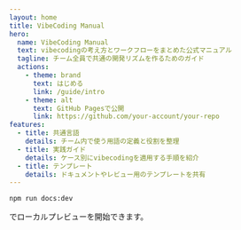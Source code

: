```yaml
---
layout: home
title: VibeCoding Manual
hero:
  name: VibeCoding Manual
  text: vibecodingの考え方とワークフローをまとめた公式マニュアル
  tagline: チーム全員で共通の開発リズムを作るためのガイド
  actions:
    - theme: brand
      text: はじめる
      link: /guide/intro
    - theme: alt
      text: GitHub Pagesで公開
      link: https://github.com/your-account/your-repo
features:
  - title: 共通言語
    details: チーム内で使う用語の定義と役割を整理
  - title: 実践ガイド
    details: ケース別にvibecodingを適用する手順を紹介
  - title: テンプレート
    details: ドキュメントやレビュー用のテンプレートを共有
---
```


```bash
npm run docs:dev
```
でローカルプレビューを開始できます。
